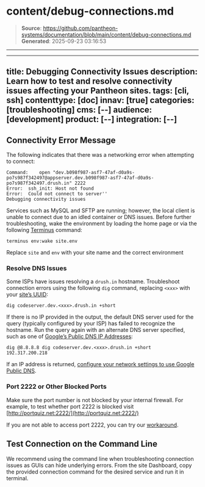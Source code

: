 # content/debug-connections.md

> **Source**: https://github.com/pantheon-systems/documentation/blob/main/content/debug-connections.md
> **Generated**: 2025-09-23 03:16:53

---

---
title: Debugging Connectivity Issues
description: Learn how to test and resolve connectivity issues affecting your Pantheon sites.
tags: [cli, ssh]
contenttype: [doc]
innav: [true]
categories: [troubleshooting]
cms: [--]
audience: [development]
product: [--]
integration: [--]
---

## Connectivity Error Message

The following indicates that there was a networking error when attempting to connect:

```none
Command:    open "dev.b098f987-asf7-47af-d0a9s-po7s987f342497@appserver.dev.b098f987-asf7-47af-d0a9s-po7s987f342497.drush.in" 2222
Error:  ssh_init: Host not found
Error:  Could not connect to server''
Debugging connectivity issues
```

Services such as MySQL and SFTP are running; however, the local client is unable to connect due to an idled container or DNS issues. Before further troubleshooting, wake the environment by loading the home page or via the following [Terminus](/terminus) command:

```bash{promptUser: user}
terminus env:wake site.env
```

Replace `site` and `env` with your site name and the correct environment

### Resolve DNS Issues

Some ISPs have issues resolving a `drush.in` hostname. Troubleshoot connection errors using the following `dig` command,  replacing `<xxx>` with your [site’s UUID](/guides/account-mgmt/workspace-sites-teams/sites#retrieve-the-site-uuis):

```bash{promptUser: user}
dig codeserver.dev.<xxx>.drush.in +short
```

If there is no IP provided in the output, the default DNS server used for the query (typically configured by your ISP) has failed to recognize the hostname. Run the query again with an alternate DNS server specified, such as one of [Google’s Public DNS IP Addresses](https://developers.google.com/speed/public-dns/docs/using#google_public_dns_ip_addresses):

```bash{outputLines: 2}
dig @8.8.8.8 dig codeserver.dev.<xxx>.drush.in +short
192.317.200.218
```

If an IP address is returned, [configure your network settings to use Google Public DNS](https://developers.google.com/speed/public-dns/docs/using#configure_your_network_settings_to_use_google_public_dns).

### Port 2222 or Other Blocked Ports

Make sure the port number is not blocked by your internal firewall. For example, to test whether port 2222 is blocked visit [http://portquiz.net:2222/](http://portquiz.net:2222/)

If you are not able to access port 2222, you can try our [workaround](/guides/sftp/port-2222).

## Test Connection on the Command Line

We recommend using the command line when troubleshooting connection issues as GUIs can hide underlying errors. From the site Dashboard, copy the provided connection command for the desired service and run it in terminal.
